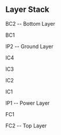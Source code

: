 ## Layer Stack

BC2  -- Bottom Layer

BC1

IP2  -- Ground Layer

IC4

IC3

IC2

IC1

IP1 -- Power Layer

FC1

FC2 -- Top Layer
